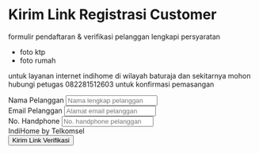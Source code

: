 #
<html>
 <head>
  <script src="https://cdn.tailwindcss.com">
  </script>
  <link href="https://cdnjs.cloudflare.com/ajax/libs/font-awesome/5.15.3/css/all.min.css" rel="stylesheet"/>
  <link href="https://fonts.googleapis.com/css2?family=Roboto:wght@400;700&amp;display=swap" rel="stylesheet"/>
 </head>
 <body class="bg-gray-100 font-roboto">
  <div class="max-w-md mx-auto p-4">
   <h1 class="text-center text-2xl font-bold text-gray-800 mb-4">
    Kirim Link Registrasi Customer
   </h1>
   <div class="bg-blue-900 text-white p-4 rounded-lg mb-4">
    <p>
     formulir pendaftaran &amp; verifikasi pelanggan lengkapi persyaratan
    </p>
    <ul class="list-disc list-inside">
     <li>
      foto ktp
     </li>
     <li>
      foto rumah
     </li>
    </ul>
    <p>
     untuk layanan internet indihome di wilayah baturaja dan sekitarnya mohon hubungi petugas 082281512603 untuk konfirmasi pemasangan
    </p>
   </div>
   <form>
    <div class="mb-4">
     <label class="block text-gray-700 mb-2" for="nama">
      Nama Pelanggan
     </label>
     <input class="w-full p-2 border border-gray-300 rounded" id="nama" placeholder="Nama lengkap pelanggan" type="text"/>
    </div>
    <div class="mb-4">
     <label class="block text-gray-700 mb-2" for="email">
      Email Pelanggan
     </label>
     <input class="w-full p-2 border border-gray-300 rounded" id="email" placeholder="Alamat email pelanggan" type="email"/>
    </div>
    <div class="mb-4">
     <label class="block text-gray-700 mb-2" for="phone">
      No. Handphone
     </label>
     <input class="w-full p-2 border border-gray-300 rounded" id="phone" placeholder="No. handphone pelanggan" type="tel"/>
    </div>
    <div class="text-center mb-4">
     <div class="bg-red-500 text-white py-2 px-4 rounded-full inline-block">
      IndiHome by Telkomsel
     </div>
    </div>
    <button class="w-full bg-blue-900 text-white py-2 rounded-full hover:bg-blue-800">
     Kirim Link Verifikasi
    </button>
   </form>
  </div>
 </body>
</html>